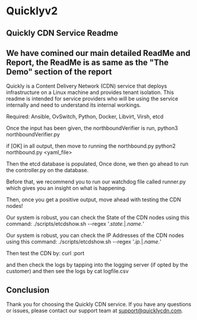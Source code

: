 # Quicklyv2
## Quickly CDN Service Readme

## We have comined our main detailed ReadMe and Report, the ReadMe is as same as the "The Demo" section of the report

Quickly is a Content Delivery Network (CDN) service that deploys infrastructure on a Linux machine and provides tenant isolation. This readme is intended for service providers who will be using the service internally and need to understand its internal workings.

Required:
Ansible, OvSwitch, Python, Docker, Libvirt, Virsh, etcd

Once the input has been given, the northboundVerifier is run,
python3 northboundVerifier.py <yaml file>

if [OK] in all output, then move to running the northbound.py
python2 northbound.py <yaml_file>

Then the etcd database is populated,
Once done, we then go ahead to run the controller.py on the database.
  
  Before that, we recommend you to run our watchdog file called runner.py which gives you an insight on what is happening.
  
  Then, once you get a positive output, move ahead with testing the CDN nodes!

Our system is robust, you can check the State of the CDN nodes using this command:
  ./scripts/etcdshow.sh --regex '.*state.*|.*name.*'
  
  Our system is robust, you can check the IP Addresses of the CDN nodes using this command:
  ./scripts/etcdshow.sh --regex '.*ip.*|.*name.*'

  Then test the CDN by:
  curl <ip>:port
  
  and then check the logs by tapping into the logging server (if opted by the customer) and then see the logs by
  cat logfile.csv
  
## Conclusion

Thank you for choosing the Quickly CDN service. If you have any questions or issues, please contact our support team at support@quicklycdn.com.

